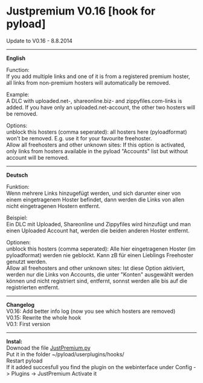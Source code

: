 <h1>Justpremium V0.16 [hook for pyload]</h1>
Update to V0.16 - 8.8.2014 

-------------------

<b>English</b><br>

Function:<br>
If you add multiple links and one of it is from a registered premium hoster, all links from non-premium hosters will automatically be removed.<br>

Example: <br>
A DLC with uploaded.net-, shareonline.biz- and zippyfiles.com-links is added. If you have only an uploaded.net-account, the other two hosters will be removed.<br>

Options:<br>
unblock this hosters (comma seperated): all hosters here (pyloadformat) won't be removed. E.g. use it for your favourite freehoster.<br>
Allow all freehosters and other unknown sites: If this option is activated, only links from hosters available in the pyload "Accounts" list but without account will be removed.

----------------------------
<b>Deutsch</b><br>

Funktion:<br>
Wenn mehrere Links hinzugefügt werden, und sich darunter einer von einem eingetragenem Hoster befindet, dann werden die Links von allen nicht eingetragenen Hostern entfernt.<br>

Beispiel: <br>
Ein DLC mit Uploaded, Shareonline und Zippyfiles wird hinzufügt und man einen Uploaded Account hat, werden die beiden anderen Hoster entfernt.<br>

Optionen:<br>
unblock this hosters (comma seperated): Alle hier eingetragenen Hoster (im pyloadformat) werden nie geblockt. Kann zB für einen Lieblings Freehoster genutzt werden.<br>
Allow all freehosters and other unknown sites: Ist diese Option aktiviert, werden nur die Links von Accounts, die unter "Konten" ausgewählt werden können und nicht registriert sind, entfernt, sonnst werden alle bis auf die registrierten entfernt.

------------------------
<b>Changelog</b> <br>
V0.16: Add better info log (now you see which hosters are removed)<br>
V0.15: Rewrite the whole hook<br>
V0.1: First version

------------------------
<b>Instal:</b><br>
Downoad the file <a href="https://raw.githubusercontent.com/glukgluk/JustPremium/master/JustPremium.py">JustPremium.py</a><br> 
Put it in the folder ~/pyload/userplugins/hooks/<br>
Restart pyload<br>
If it added succesfull you find the plugin on the webinterface under Config -> Plugins -> JustPremium
Activate it

